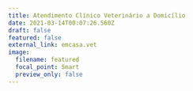 ```yaml
---
title: Atendimento Clínico Veterinário a Domicílio
date: 2021-03-14T00:07:26.560Z
draft: false
featured: false
external_link: emcasa.vet
image:
  filename: featured
  focal_point: Smart
  preview_only: false
---
```

